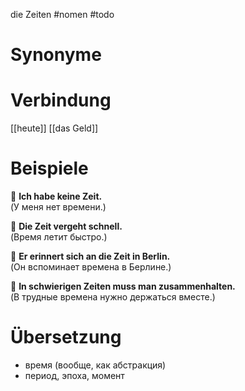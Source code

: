 die Zeiten
#nomen
#todo
# Synonyme

# Verbindung 
[[heute]]
[[das Geld]]

# Beispiele
🔹 **Ich habe keine Zeit.**  
(У меня нет времени.)

🔹 **Die Zeit vergeht schnell.**  
(Время летит быстро.)

🔹 **Er erinnert sich an die Zeit in Berlin.**  
(Он вспоминает времена в Берлине.)

🔹 **In schwierigen Zeiten muss man zusammenhalten.**  
(В трудные времена нужно держаться вместе.)
# Übersetzung
- время (вообще, как абстракция)  
- период, эпоха, момент